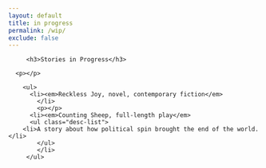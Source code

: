 ```yaml
---
layout: default
title: in progress
permalink: /wip/
exclude: false
---
```

<div class="container">
 
         <h3>Stories in Progress</h3>
    
      <p></p>
  
        <ul>
          <li><em>Reckless Joy, novel, contemporary fiction</em>
         	</li>
			<p></p>
		  <li><em>Counting Sheep, full-length play</em>
          <ul class="desc-list">
        <li>A story about how political spin brought the end of the world.</li>
			</ul>
			</li>
         </ul>
         
    
</div>